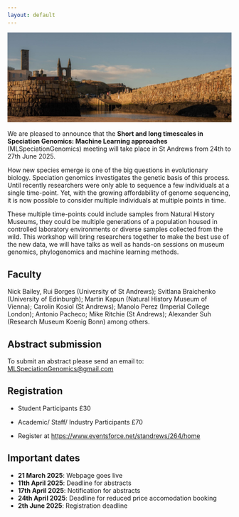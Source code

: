 ```yaml
---
layout: default
---
```

![](st-andrews-harbour__3__banner.jpg)

We are pleased to announce that the **Short and long timescales in Speciation Genomics: Machine Learning approaches** (MLSpeciationGenomics) meeting will take place in St Andrews from 24th to 27th June 2025.

How new species emerge is one of the big questions in evolutionary biology. Speciation genomics investigates the genetic basis of this process. Until recently researchers were only able to sequence a few individuals at a single time-point. Yet, with the growing affordability of genome sequencing, it is now possible to consider multiple individuals at multiple points in time.

These multiple time-points could include samples from Natural History Museums, they could be multiple generations of a population housed in controlled laboratory environments or diverse samples collected from the wild. This workshop will bring researchers together to make the best use of the new data, we will have talks as well as hands-on sessions on museum genomics, phylogenomics and machine learning methods.

## Faculty 
Nick Bailey, Rui Borges (University of St Andrews); Svitlana Braichenko (University of Edinburgh); Martin Kapun (Natural History Museum of Vienna); Carolin Kosiol (St Andrews);  Manolo Perez (Imperial College London); Antonio Pacheco; Mike Ritchie (St Andrews); Alexander Suh (Research Museum Koenig Bonn) among others.

## Abstract submission

To submit an abstract please send an email to: MLSpeciationGenomics@gmail.com

## Registration
*  Student Participants £30
*  Academic/ Staff/ Industry Participants £70

*  Register at https://www.eventsforce.net/standrews/264/home




## Important dates

* **21 March 2025**: Webpage goes live
* **11th April 2025**: Deadline for abstracts
* **17th April 2025**: Notification for abstracts
* **24th April 2025**: Deadline for reduced price accomodation booking 
* **2th June 2025**: Registration deadline
